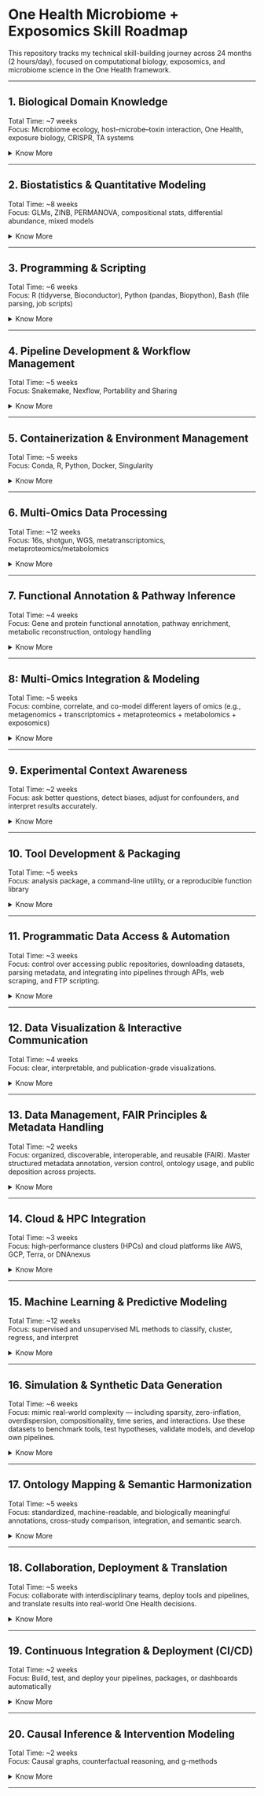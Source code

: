 # One Health Microbiome + Exposomics Skill Roadmap

This repository tracks my technical skill-building journey across 24 months (2 hours/day), focused on computational biology, exposomics, and microbiome science in the One Health framework.

---

## 1. Biological Domain Knowledge

Total Time: ~7 weeks  
Focus: Microbiome ecology, host–microbe–toxin interaction, One Health, exposure biology, CRISPR, TA systems

<details>
<summary>Know More</summary>

### 1.1. Microbiome Ecology

| Sub-Skill                           | Learn To...                                                           | Notes                                             |
| ----------------------------------- | --------------------------------------------------------------------- | ------------------------------------------------- |
| Microbial ecology principles        | Understand diversity, richness, evenness; define core/rare taxa       | Alpha/beta/gamma diversity; richness vs abundance |
| Functional guilds & metabolic roles | Interpret what microbes do (e.g., SCFA production, vitamin synthesis) | Use KEGG/MetaCyc modules to connect pathways      |
| Colonization resistance & dysbiosis | Identify when microbial communities shift toward pathogenic states    | Important for exposome impact assessment          |
| Cross-biome connections             | Compare oral–gut–skin–lung microbiomes                                | One Health relevance in zoonotic exchange         |

### 1.2. Host–Microbe Interactions

| Sub-Skill                      | Learn To...                                                           | Notes                                        |
| ------------------------------ | --------------------------------------------------------------------- | -------------------------------------------- |
| Mucosal immunity               | Understand immune education by commensals                             | Especially IL-10, Tregs, IgA                 |
| Microbe-induced signaling      | Analyze microbial metabolites (e.g., SCFA, bile acids) affecting host | Integration with metabolomics/exposomics     |
| Barrier function               | Understand epithelial integrity, tight junctions, and permeability    | Used in toxicology and inflammation contexts |
| Host gene expression responses | Link microbiome shifts to host transcriptomic changes                 | Required for multi-omics correlation work    |

### 1.3. One health systems thinking

| Sub-Skill                                | Learn To...                                                 | Notes                                                   |
| ---------------------------------------- | ----------------------------------------------------------- | ------------------------------------------------------- |
| Cross-species microbiome transmission    | Track microbial exchange between human–animal–environment   | Zoonoses, AMR transfer, ecological modeling             |
| Reservoirs and environmental persistence | Understand how soil, water, or air act as microbial vectors | Especially relevant for exposure sources                |
| Shared exposure consequences             | Compare how toxins affect different hosts                   | Use same metabolite pathways across hosts               |
| Surveillance and global monitoring       | Explore WHO/FAO/OIE approaches to microbial surveillance    | Helpful for integrative use cases or policy translation |

### 1.4. Exposomics and Environmental Toxicology

| Sub-Skill                        | Learn To...                                                                              | Notes                                                                      |
| -------------------------------- | ---------------------------------------------------------------------------------------- | -------------------------------------------------------------------------- |
| Exposure routes and kinetics     | Inhalation, dermal, oral; ADME principles                                                | Know how chemicals reach microbes and host tissues                         |
| Xenobiotic metabolism            | Identify microbial enzymes (e.g., azoreductase, nitroreductase) that transform chemicals | Impacts metabolomics interpretation                                        |
| Host–microbe–chemical crosstalk  | Recognize interaction effects (e.g., dysbiosis after exposure)                           | Synergistic or antagonistic outcomes matter                                |
| Microbial indicators of exposure | Use taxa as biomarkers of toxin presence                                                 | Differential abundance signatures or functional genes (e.g., efflux pumps) |

### 1.5. CRISPR, Toxin–Antitoxin (TA), and Other Mobile Elements

| Sub-Skill                           | Learn To...                                                     | Notes                                            |
| ----------------------------------- | --------------------------------------------------------------- | ------------------------------------------------ |
| CRISPR-Cas systems                  | Distinguish Class I vs II; identify arrays and cas operons      | Required for Spacerome, viral defense analysis   |
| Toxin–antitoxin systems             | Understand types (I–VI), addiction modules, and stress response | Metatranscriptomics of TA genes                  |
| Mobile genetic elements             | Detect plasmids, phages, ICEs                                   | Important in AMR spread, functional plasticity   |
| Horizontal gene transfer mechanisms | Conjugation, transformation, transduction                       | For exposure-driven evolution/adaptation studies |

### 1.6. Taxonomic, Phylogenetic & Evolutionary Foundations

| Sub-Skill                     | Learn To...                                                  | Notes                                                |
| ----------------------------- | ------------------------------------------------------------ | ---------------------------------------------------- |
| Prokaryotic taxonomy          | Understand NCBI/SILVA/GTDB hierarchies                       | Required for mapping and data standardization        |
| Strain-level diversity        | Differentiate between species, strains, and genotypes        | Applies in MAG analysis, shotgun metagenomics        |
| Phylogenetic inference        | Interpret phylogenies based on marker genes or whole genomes | Used for tree-based analysis, functional predictions |
| Evolution of microbial traits | Understand selective pressures, niche adaptation             | For interpreting functional enrichment results       |

</details>

---

## 2. Biostatistics & Quantitative Modeling

Total Time: ~8 weeks  
Focus: GLMs, ZINB, PERMANOVA, compositional stats, differential abundance, mixed models

<details>
<summary>Know More</summary>

### 2.1. Foundations of Statistical Thinking

| Sub-Skill                   | Learn To...                                                                        | Notes                                                  |
| --------------------------- | ---------------------------------------------------------------------------------- | ------------------------------------------------------ |
| Probability theory          | Interpret distributions, likelihoods, prior beliefs                                | Essential for understanding Bayesian models            |
| Key distributions           | Normal, Poisson, Binomial, Negative Binomial, Zero-Inflated, Dirichlet Multinomial | Needed for microbiome data and overdispersion modeling |
| Estimation & testing        | Perform point estimation, confidence intervals, hypothesis testing                 | Learn frequentist and Bayesian logic                   |
| Multiple testing correction | Apply FDR (Benjamini–Hochberg), Bonferroni, q-value                                | Required in multi-omic differential abundance tests    |

### 2.2. Generalized Linear and Mixed Models

| Sub-Skill                               | Learn To...                                                            | Notes                                                    |
| --------------------------------------- | ---------------------------------------------------------------------- | -------------------------------------------------------- |
| Linear models (LM)                      | Run `lm()` models with continuous outcomes                             | Basis for PCA, PERMANOVA, etc.                           |
| GLMs                                    | Use `glm()` for count/zero-inflated data (log, logit, identity link)   | Use family = `poisson`, `quasipoisson`, `binomial`, `nb` |
| Generalized linear mixed models (GLMMs) | Use `lme4::glmer`, `glmmTMB`, `nlme` to handle nested/repeated designs | For longitudinal exposome or repeated microbiome samples |
| Model diagnostics                       | Residuals, AIC, pseudo-R², overdispersion checks                       | Ensure you're not misinterpreting noise as signal        |

### 2.3. Zero-Inflation, Compositionality & Normalization

| Sub-Skill                 | Learn To...                                                | Notes                                                       |
| ------------------------- | ---------------------------------------------------------- | ----------------------------------------------------------- |
| Compositional data issues | Understand sum-constrained proportions, false correlations | Affects microbiome, metabolomics, exposome data             |
| Transformations           | Apply CLR, ILR, ALR, log+psuedocount, TSS                  | Use `microbiome::transform`, `compositions::clr`            |
| Normalization             | VST, RLE, CSS, GMPR, rarefaction                           | Learn when to use each based on your method                 |
| Zero-inflated modeling    | Choose ZINB, hurdle, or ZIBR based on dropout structure    | Use `glmmTMB`, `zinbwave`, `ZIBR`, `ANCOM-BC` appropriately |

### 2.4. Differential Abundance & Expression Modeling

| Sub-Skill                   | Learn To...                                                   | Notes                                                           |
| --------------------------- | ------------------------------------------------------------- | --------------------------------------------------------------- |
| Classical methods           | Apply t-test, ANOVA, Kruskal–Wallis, Wilcoxon                 | Only for simple comparisons — avoid overuse                     |
| RNA-seq-inspired models     | Use `DESeq2`, `edgeR`, `limma-voom`, `voomWithQualityWeights` | Base for protein, transcript, or taxonomic abundance shifts     |
| Compositional-aware methods | Use `ALDEx2`, `ANCOM-BC`, `MaAsLin2`, `metagenomeSeq`         | Choose based on effect size structure, covariates, and sparsity |
| Model comparison & post-hoc | Compare fit via AIC/BIC; apply post-hoc Tukey or emmeans      | Necessary when doing multi-group comparisons                    |

### 2.5. Multivariate & Ordination Methods

| Sub-Skill                 | Learn To...                                                   | Notes                                                   |
| ------------------------- | ------------------------------------------------------------- | ------------------------------------------------------- |
| PCA / PCoA / NMDS         | Reduce dimensionality and visualize beta-diversity            | Use `vegan::metaMDS`, `ape::pcoa`, `prcomp`             |
| Distance metrics          | Understand Bray-Curtis, Aitchison, Jaccard, Euclidean         | Choice affects ordination structure and interpretation  |
| PERMANOVA & Adonis        | Run `vegan::adonis` for group separation on distance matrices | Used in all microbiome diversity comparisons            |
| Procrustes & Mantel tests | Compare ordination structures across omics                    | Important for integrative exposomics/microbiome studies |

### 2.6. Longitudinal & Hierarchical Modeling

| Sub-Skill                | Learn To...                                                      | Notes                                                |
| ------------------------ | ---------------------------------------------------------------- | ---------------------------------------------------- |
| Repeated measures models | Mixed models (`lmer`, `glmmTMB`, `nlme`) for repeated timepoints | Use for exposome × time, diet interventions, etc.    |
| Time series smoothing    | Use `splines`, `smoothers`, `mgcv::gam` for trend detection      | Needed for exposome drift and adaptation modeling    |
| MaAsLin2, ZIBR, ZINBMM   | Use longitudinal microbiome/exposome-specific tools              | Part of MiNDSET development and interpretation logic |

### 2.7. Bayesian & Simulation-Based Inference

| Sub-Skill                     | Learn To...                                                      | Notes                                                                   |
| ----------------------------- | ---------------------------------------------------------------- | ----------------------------------------------------------------------- |
| Bayesian modeling             | Use `brms`, `rstanarm`, `JAGS`, `Stan`                           | Full uncertainty modeling for complex biological systems                |
| Posterior estimation & priors | Understand credible intervals, shrinkage, regularization         | Required for ZIDM, eBay, and probabilistic exposome inference           |
| Simulated data testing        | Use `simstudy`, `synthpop`, or custom scripts for power analysis | Especially when working with underpowered animal/environmental datasets |

</details>

---

## 3. Programming & Scripting

Total Time: ~6 weeks  
Focus: R (tidyverse, Bioconductor), Python (pandas, Biopython), Bash (file parsing, job scripts)

<details>
<summary>Know More</summary>

### 3.1. R Programming for Statistical and Microbiome Analysis

| Sub-Skill                  | Learn To...                                                                   | Notes                                                |
| -------------------------- | ----------------------------------------------------------------------------- | ---------------------------------------------------- |
| Tidyverse core             | Use `dplyr`, `tidyr`, `ggplot2`, `tibble`, `forcats` for clean pipelines      | Tidy data in, tidy data out                          |
| Bioconductor packages      | Use `phyloseq`, `DESeq2`, `edgeR`, `limma`, `vegan`, `microbiome`             | Essential for omics analysis                         |
| Plotting                   | Make publication-ready plots with `ggplot2`, `patchwork`, `cowplot`, `ggpubr` | Modular, themable, scalable plots                    |
| Data reshaping             | Use `pivot_longer`, `pivot_wider`, `separate`, `unite`                        | Clean metadata or taxonomic tables                   |
| Writing functions          | Wrap routines into reusable, modular functions                                | Critical for scaling code and pipelines              |
| Error handling & debugging | Use `tryCatch`, `message()`, `stop()`                                         | For large-scale batch processing and robust wrappers |
| Literate programming       | Write `RMarkdown`, `Quarto`, `.Rmd` reports                                   | For reproducible reports and notebooks               |

### 3.2. Python for Parsing, Preprocessing & Machine Learning

| Sub-Skill                | Learn To...                                                                    | Notes                                                       |
| ------------------------ | ------------------------------------------------------------------------------ | ----------------------------------------------------------- |
| Data manipulation        | Use `pandas`, `numpy`, `glob`, `os` to wrangle and process files               | Ideal for working with metadata, logs, sequence files       |
| Plotting                 | Use `matplotlib`, `seaborn`, `plotly` for dynamic plots                        | `sns.clustermap` for heatmaps, `plt.subplots` for panels    |
| Machine learning         | Use `scikit-learn` for RF, SVM, XGBoost, pipelines                             | For supervised learning & interpretable ML                  |
| Bioinformatics utilities | Use `BioPython`, `ete3`, `scikit-bio`, `PyPHLAWD`                              | FASTA/FASTQ parsing, phylogeny, alignment                   |
| API access & automation  | Use `requests`, `json`, `xml`, `BeautifulSoup` for scraping or data extraction | Programmatic data retrieval (e.g., SRA, MGnify, BioSamples) |
| Writing clean scripts    | Write `.py` modules, argparse CLI wrappers, logging                            | For building scalable tools and batch jobs                  |

### 3.3. Bash and Command-Line Proficiency

| Sub-Skill                 | Learn To...                                                        | Notes                                                        |
| ------------------------- | ------------------------------------------------------------------ | ------------------------------------------------------------ |
| Navigation & file ops     | Use `cd`, `ls`, `mv`, `cp`, `rm`, `mkdir`, `find`, `xargs`, `tree` | For fast project traversal and data prep                     |
| File parsing              | Use `cut`, `awk`, `sed`, `sort`, `uniq`, `grep`, `head`, `tail`    | For log parsing, sample lists, metadata cleanup              |
| Job scheduling (HPC)      | Use `sbatch`, `qsub`, `squeue`, `sacct`, `#!/bin/bash` headers     | For running batch pipelines on clusters                      |
| Permissions & environment | Use `chmod`, `chown`, `PATH`, `export`, `.bashrc`                  | To avoid execution errors and dependency hell                |
| Writing shell scripts     | Automate routine jobs with `.sh` scripts and parameterized loops   | For reproducible project automation                          |
| Command-line utilities    | Install and use tools like `fastqc`, `multiqc`, `seqkit`, `jq`     | Widely used in pre/post processing for multi-omics workflows |

### 3.4. Inter-language Integration & Reusability

| Sub-Skill                         | Learn To...                                                               | Notes                                                   |
| --------------------------------- | ------------------------------------------------------------------------- | ------------------------------------------------------- |
| Call R from Python (`rpy2`)       | Seamlessly combine ggplot2 with scikit-learn models                       | Advanced, but powerful                                  |
| Call Python from R (`reticulate`) | Use machine learning tools within R pipelines                             | Use inside Quarto/Rmd                                   |
| Modular function writing          | Split analysis into reusable scripts or R/Py functions                    | Better for pipelines & reproducibility                  |
| Logging and messaging             | Use `logging` (Python), `message()` (R), `echo` (Bash) for robust outputs | Helps in debugging large runs                           |
| Config-driven scripts             | Load parameters via `.yaml`, `.json`, or `.toml`                          | Needed for Snakemake, Nextflow, or pipeline integration |

</details>

---

## 4. Pipeline Development & Workflow Management

Total Time: ~5 weeks  
Focus: Snakemake, Nexflow, Portability and Sharing

<details>
<summary>Know More</summary>

### 4.1. Workflow Architecture Fundamentals

| Sub-Skill               | Learn To...                                                | Notes                                                     |
| ----------------------- | ---------------------------------------------------------- | --------------------------------------------------------- |
| DAG thinking            | Design workflows as Directed Acyclic Graphs (DAGs)         | Know how input/output files drive task dependencies       |
| Rule chaining           | Define jobs that depend on outputs from prior rules        | Crucial for reproducible logic                            |
| Inputs, outputs, params | Write pipeline rules with dynamic wildcards and parameters | Know the difference between rule-level and global configs |
| Rule modularity         | Separate reusable rules into modules/snippets              | Encourages reusability across pipelines                   |
| Configuration files     | Use YAML/JSON to parameterize your pipeline                | Keeps code clean and flexible across datasets             |

### 4.2. Snakemake

| Sub-Skill                 | Learn To...                                                        | Notes                                                 |
| ------------------------- | ------------------------------------------------------------------ | ----------------------------------------------------- |
| Rule definition           | Write rules with `input`, `output`, `params`, `shell`, `resources` | Core of Snakemake pipelines                           |
| Wildcards and checkpoints | Handle variable filenames, sample-specific outputs                 | Use `{sample}` or `{group}` patterns                  |
| Config files              | Load sample sheets and params from `.yaml`                         | Essential for dataset-specific runs                   |
| Logging & reports         | Write `log:` blocks and generate workflow reports                  | `snakemake --report` for HTML summaries               |
| Conda/env integration     | Use `conda:` block to manage per-rule environments                 | Promotes reproducibility and avoids version conflicts |
| Cluster execution         | Use `--cluster sbatch` and profile configs                         | Integrates seamlessly with SLURM and SGE              |

### 4.3. Nextflow

| Sub-Skill                        | Learn To...                                              | Notes                                               |
| -------------------------------- | -------------------------------------------------------- | --------------------------------------------------- |
| Processes and channels           | Write processes and connect them via channels            | Nextflow is channel-driven (dataflow paradigm)      |
| Input/output declaration         | Use `from`, `into`, `tuple`, `file()` for channel IO     | More explicit than Snakemake’s rule chaining        |
| Parameterization                 | Use `params.config` and `.nf` config files               | Supports environment switching, AWS profiles, etc.  |
| Docker & Singularity integration | Declare container for each process                       | Enables exact reproducibility and cloud portability |
| DSL2 modular structure           | Use modules, workflows, main.nf for large-scale projects | nf-core compliant structure                         |

### 4.4. Workflow Design Best Practices

| Sub-Skill                     | Learn To...                                                               | Notes                                          |
| ----------------------------- | ------------------------------------------------------------------------- | ---------------------------------------------- |
| Sample sheet integration      | Load `.csv` or `.tsv` sample metadata for looping rules                   | Important for automating per-sample operations |
| Reusability and encapsulation | Split logic into subworkflows or module files                             | Avoids massive monolithic scripts              |
| Dry-run and benchmarking      | Test rules without execution (`--dry-run`, `touch`)                       | Safe pre-run validation                        |
| Resource optimization         | Set `threads`, `memory`, and `runtime` per rule                           | Required for HPC scaling or SLURM efficiency   |
| Error handling and debugging  | Use `--rerun-incomplete`, `--printshellcmds`, and logging                 | For traceability and crash recovery            |
| Output structure              | Keep `results/`, `logs/`, `config/`, `scripts/`, and `workflow/` separate | Makes repos easier to navigate and share       |

### 4.5. Workflow Portability & Sharing

| Sub-Skill                           | Learn To...                                                                    | Notes                                                           |
| ----------------------------------- | ------------------------------------------------------------------------------ | --------------------------------------------------------------- |
| Containerized rules                 | Run pipelines with `--use-conda`, `--use-singularity`, `docker.enabled = true` | For portable pipelines                                          |
| Profiles for different systems      | Create cluster profiles for local, HPC, AWS                                    | Config switching via `--profile hpc` etc.                       |
| Publishing workflows                | Structure repos with `README.md`, `envs/`, `config/`, `workflow/`              | Enables GitHub distribution or nf-core compatibility            |
| Workflow documentation              | Write usage examples, environment setup instructions                           | Critical for collaboration, reproducibility, and reviewer trust |
| Integration with `make` or wrappers | Optional: use `Makefile` to wrap Snakemake or Nextflow commands                | For simplified command-line entry points                        |

</details>

---

## 5. Containerization & Environment Management

Total Time: ~5 weeks  
Focus: Conda, R, Python, Docker, Singularity

<details>
<summary>Know More</summary>

### 5.1. Conda & Environment Management (Cross-language)

| Sub-Skill                      | Learn To...                                                               | Notes                                    |
| ------------------------------ | ------------------------------------------------------------------------- | ---------------------------------------- |
| Creating environments          | Use `conda create -n env_name pkg1 pkg2`, `conda activate`                | Standard across Python/R pipelines       |
| Exporting & sharing            | `conda env export > env.yml`; recreate with `conda env create -f env.yml` | Always version-lock your environments    |
| Environment isolation          | Use different envs for different projects                                 | Prevent dependency conflicts             |
| Bioconda & channels            | Learn how to install tools from `bioconda`, `conda-forge`                 | e.g., `conda install -c bioconda fastqc` |
| Snakemake/Nextflow integration | Use `conda:` block per rule to autoinstall envs                           | Enables reproducibility per-step         |

### 5.2. R Environment Management with renv

| Sub-Skill               | Learn To...                                              | Notes                                        |
| ----------------------- | -------------------------------------------------------- | -------------------------------------------- |
| Project isolation       | Use `renv::init()` to create a local project environment | Tracks all installed packages in `renv.lock` |
| Dependency tracking     | Auto-record versions of every R package                  | Essential for reproducibility in notebooks   |
| Environment restoration | Use `renv::restore()` on a new system to rebuild the env | Like `conda env create`, but for R           |
| GitHub integration      | Commit `renv.lock`, ignore `renv/library`                | Makes repos portable but lightweight         |

### 5.3. Docker (Containers for Everything)

| Sub-Skill                   | Learn To...                                                               | Notes                                 |
| --------------------------- | ------------------------------------------------------------------------- | ------------------------------------- |
| Dockerfile creation         | Write `FROM`, `RUN`, `COPY`, `CMD` layers                                 | Builds a reproducible container image |
| Building and running images | `docker build -t mytool .`, `docker run -v $PWD:/data mytool`             | Mount volumes, pass arguments         |
| Versioned images            | Tag builds with version numbers (`:v1.0`, `:latest`)                      | Use in pipeline configs               |
| Base images                 | Choose wisely: `rocker/rstudio`, `continuumio/miniconda`, `biocontainers` | Ensures reproducibility across builds |
| Entrypoints & CMDs          | Create CLI wrappers using Python, R, or Bash                              | For command-line tool containers      |

### 5.4. Singularity (for HPC & Academic Clusters)

| Sub-Skill                        | Learn To...                                                       | Notes                                    |
| -------------------------------- | ----------------------------------------------------------------- | ---------------------------------------- |
| Running images                   | Use `singularity run mycontainer.sif`                             | Needed when Docker is unavailable on HPC |
| Building containers              | Convert Docker image: `singularity build out.sif docker://ubuntu` | Leverages DockerHub ecosystem            |
| Binding volumes                  | Use `--bind /path:/container/path` for data I/O                   | Required for filesystem access on HPC    |
| Snakemake & Nextflow integration | Use `--use-singularity` or process-level container declaration    | Fully portable pipelines                 |
| Managing versions                | Store `.sif` files with version info                              | Stable and audit-ready for publications  |

### 5.5. Container Registries & Distribution

| Sub-Skill                   | Learn To...                                                                | Notes                                     |
| --------------------------- | -------------------------------------------------------------------------- | ----------------------------------------- |
| DockerHub                   | Push/pull your Docker containers with `docker push`                        | Enables sharing tools publicly            |
| Biocontainers               | Use community-curated tools via `bioconda` or `docker://biocontainers/...` | Saves effort building from scratch        |
| GitHub Container Registry   | Optional: publish private/protected containers with GitHub Actions         | For organizations or controlled workflows |
| Registry tagging & security | Manage tokens, tags, and container metadata                                | Especially when deploying at scale        |

### 5.6. Integrated Environment Strategies

| Strategy                                              | Use Case                                       | Stack                                 |
| ----------------------------------------------------- | ---------------------------------------------- | ------------------------------------- |
| Conda-only                                            | Lightweight, flexible, simple pipelines        | `env.yml`                             |
| Docker + Conda                                        | Portability + dependency control               | Dockerfile + `env.yml`                |
| Singularity + Conda                                   | HPC-compatible reproducibility                 | `.sif` + `env.yml`                    |
| Full stack (Snakemake/Nextflow + Singularity + Conda) | Production-grade, fully reproducible workflows | Multi-config systems with YAML params |

</details>

---

## 6. Multi-Omics Data Processing

Total Time: ~12 weeks  
Focus: 16s, shotgun, WGS, metatranscriptomics, metaproteomics/metabolomics

<details>
<summary>Know More</summary>

### 6.1. Amplicon Sequencing (16S rRNA / ITS)

| Sub-Skill                      | Learn To...                                    | Tools                                            |
| ------------------------------ | ---------------------------------------------- | ------------------------------------------------ |
| Import and demultiplex         | Handle multiplexed read files, barcodes        | QIIME2, cutadapt, fastp                          |
| Denoising                      | Use ASV-level methods for error correction     | DADA2, Deblur                                    |
| Chimera filtering              | Identify and remove artifacts                  | DADA2 built-in, VSEARCH                          |
| Taxonomic classification       | Use reference databases to assign taxonomy     | SILVA, Greengenes, GTDB with Naive Bayes, IDTAXA |
| Phylogenetic tree construction | Align representative sequences and build trees | MAFFT + FastTree                                 |
| Diversity analyses             | Alpha/beta diversity, ordination, PERMANOVA    | QIIME2, phyloseq, vegan                          |

### 6.2. Shotgun Metagenomics

| Sub-Skill                      | Learn To...                               | Tools                              |
| ------------------------------ | ----------------------------------------- | ---------------------------------- |
| Preprocessing                  | QC, trimming, filtering low-quality reads | fastp, TrimGalore, FastQC, MultiQC |
| Host/decontamination filtering | Remove host or contaminant reads          | Bowtie2, BMTagger                  |
| Assembly (optional)            | Reconstruct contigs from reads            | MEGAHIT, SPAdes                    |
| Taxonomic profiling            | Generate species-level profiles           | MetaPhlAn3, Kraken2, Bracken       |
| Functional profiling           | Annotate gene families and pathways       | HUMAnN3 (UniRef90, MetaCyc)        |
| Binning (optional)             | Cluster contigs into MAGs                 | MetaBAT2, CONCOCT, MaxBin2         |

### 6.3. Metatranscriptomics

| Sub-Skill               | Learn To...                                            | Tools                        |
| ----------------------- | ------------------------------------------------------ | ---------------------------- |
| RNA-seq preprocessing   | Trimming, QC, rRNA depletion                           | TrimGalore, SortMeRNA, fastp |
| Mapping/quantification  | Map reads to reference or quantify via pseudoalignment | Salmon, Kallisto, BWA        |
| rRNA vs mRNA separation | Separate regulatory vs coding reads                    | SortMeRNA, custom filters    |
| Normalization           | TPM, RPKM, DESeq2 VST                                  | DESeq2, edgeR, limma-voom    |
| Differential expression | Compare across conditions                              | DESeq2, limma-voom           |
| Gene/pathway annotation | Map to GO, KEGG, eggNOG, MetaCyc                       | eggNOG-mapper, InterProScan  |

### 6.4. Metaproteomics

| Sub-Skill             | Learn To...                                              | Tools                           |
| --------------------- | -------------------------------------------------------- | ------------------------------- |
| Raw data processing   | MS file format conversion (.raw to .mzML)                | MSConvert                       |
| Database search       | Match spectra to UniProt sequences                       | FragPipe, MSFragger             |
| Quantification        | Protein/peptide intensities                              | IonQuant, MaxQuant              |
| Taxonomic assignment  | Peptide-based LCA profiling                              | UniPept, MetaProteomeAnalyzer   |
| Functional annotation | Map to GO, KEGG, EC, MetaCyc                             | eggNOG, InterProScan            |
| Output integration    | Generate peptide → protein → function abundance matrices | Custom R/Python parsing scripts |

### 6.5. Metabolomics / Exposomics

| Sub-Skill              | Learn To...                               | Tools                                                 |
| ---------------------- | ----------------------------------------- | ----------------------------------------------------- |
| Raw data preprocessing | Peak detection, alignment, deconvolution  | XCMS, MZmine                                          |
| Annotation & ID        | Match m/z features to chemical IDs        | GNPS, HMDB, MS-DIAL                                   |
| Normalization          | Log, Pareto, scaling by TIC               | `MetaboAnalystR`, `MSPrep`                            |
| Batch correction       | Combat, LOESS, internal standards         | `sva::ComBat`, `normStats`                            |
| Pathway enrichment     | Map m/z features to pathways              | Mummichog, MetaCyc, KEGG                              |
| Exposure integration   | Link to host response or microbiome shift | Statistical or ML-based integration with omics layers |

### 6.6. Cross-Omics Output Formatting

| Sub-Skill                        | Learn To...                                                     | Format                                            |
| -------------------------------- | --------------------------------------------------------------- | ------------------------------------------------- |
| Unified abundance tables         | Construct sample × feature matrix for taxa/proteins/metabolites | TSV, CSV, biom                                    |
| Metadata linkage                 | Join omics tables with sample-level metadata                    | `left_join`, `merge`, `sample_data()` in phyloseq |
| Feature mapping                  | Map gene/protein/peptide IDs to function, taxonomy              | UniProt ID mapping, eggNOG, InterProScan          |
| Output structuring for pipelines | Write reusable scripts for creating final tables                | R, Python, Snakemake rules                        |

</details>

---

## 7. Functional Annotation & Pathway Inference

Total Time: ~4 weeks  
Focus: Gene and protein functional annotation, pathway enrichment, metabolic reconstruction, ontology handling

<details>
<summary>Know More</summary>

### 7.1. Gene & Protein Functional Annotation

| Sub-Skill                          | Learn To...                                                                       | Tools & Resources                                           |
| ---------------------------------- | --------------------------------------------------------------------------------- | ----------------------------------------------------------- |
| Map genes to orthologous groups    | Assign functional context across species                                          | **eggNOG-mapper**, **OrthoFinder**, **KEGG Orthology (KO)** |
| Assign GO terms (BP, MF, CC)       | Retrieve Gene Ontology Biological Process, Molecular Function, Cellular Component | **InterProScan**, **Blast2GO**, **UniProtKB**, **biomaRt**  |
| EC number annotation               | Assign Enzyme Commission codes to genes/proteins                                  | **eggNOG**, **KAAS**, **UniProt**                           |
| Filter high-confidence annotations | Remove generic or uninformative hits (e.g., “hypothetical protein”)               | Custom R/Python parsing logic                               |
| Functional redundancy analysis     | Quantify whether multiple features map to same function                           | Often important in microbial communities                    |

### 7.2. Pathway Annotation & Enrichment

| Sub-Skill                    | Learn To...                                                                                             | Tools & Resources                                                               |
| ---------------------------- | ------------------------------------------------------------------------------------------------------- | ------------------------------------------------------------------------------- |
| Map functions to pathways    | Connect gene/protein/metabolite IDs to pathways                                                         | **KEGG**, **MetaCyc**, **Reactome**, **GOslim**                                 |
| Functional hierarchy mapping | Annotate multi-level (L1-L4) functions (e.g., metabolism → amino acid metabolism → lysine biosynthesis) | **HUMAnN3**, **eggNOG**, **UniRef90**, **KEGG modules**                         |
| Perform pathway enrichment   | Run Fisher’s exact test or GSEA-like approaches to find enriched functions                              | **clusterProfiler**, **gProfiler2**, **MetaboAnalyst**, **Pathview**, **DAVID** |
| Pathway coverage estimation  | Determine % of pathway covered by your observed genes                                                   | **HUMAnN3**, **MinPath**, **MetaPath**                                          |

### 7.3. Metabolic Reconstruction

| Sub-Skill                                      | Learn To...                                         | Tools & Resources                                        |
| ---------------------------------------------- | --------------------------------------------------- | -------------------------------------------------------- |
| Reconstruct metabolic maps                     | Build draft metabolic models from annotations       | **Pathway Tools**, **CarveMe**, **ModelSEED**, **AGORA** |
| Assign function to taxa (functional potential) | Assess whether taxon X encodes pathway Y            | **Tax4Fun2**, **PICRUSt2**, **HUMAnN3**                  |
| Link environment to function                   | Ask: “What does this community do in this context?” | Critical for exposomics and One Health research          |

### 7.4. Ontology Handling & Term Curation

| Sub-Skill                      | Learn To...                                                                                     | Tools & Resources                                          |
| ------------------------------ | ----------------------------------------------------------------------------------------------- | ---------------------------------------------------------- |
| Standardize terms              | Use controlled vocabularies: GO, KEGG BRITE, MetaCyc                                            | **OntologyLookupService**, **OBO Foundry**, **Ontobee**    |
| Deduplicate IDs                | Merge multiple IDs mapping to the same function                                                 | Use UniProt cross-mapping tables                           |
| Visualize ontology graphs      | Show GO term hierarchies or relationships                                                       | **topGO**, **REVIGO**, **QuickGO**, **ggraph**, **igraph** |
| Custom annotation dictionaries | Create dictionaries of curated functional categories (e.g., “stress response”, “toxin-related”) | R/Python dictionaries, JSON term banks                     |

### 7.5. Output Structuring for Downstream Use

| Sub-Skill                           | Learn To...                                                 | Output Format                                        |
| ----------------------------------- | ----------------------------------------------------------- | ---------------------------------------------------- |
| Build functional abundance matrices | Sample × GO Term / EC / KO matrix                           | Used for DA, enrichment, ordination                  |
| Join taxonomy + function            | Create combined tables for taxon-function interpretation    | e.g., “Bacteroides → LPS biosynthesis”               |
| Store annotations as metadata       | Keep raw feature ID + annotation + abundance in tidy format | For use in MiNDSET, MoMo-MAP, Shiny dashboards, etc. |
| Create interpretable summaries      | Summarize functions by category, module, or subsystem       | Often shown in stacked barplots, pathway heatmaps    |

</details>

---

## 8: Multi-Omics Integration & Modeling

Total Time: ~5 weeks  
Focus: combine, correlate, and co-model different layers of omics (e.g., metagenomics + transcriptomics + metaproteomics + metabolomics + exposomics)

<details>
<summary>Know More</summary>

### 8.1. Pre-Integration Harmonization

| Sub-Skill                       | Learn To...                                               | Tools & Notes                                             |
| ------------------------------- | --------------------------------------------------------- | --------------------------------------------------------- |
| Normalize each omics table      | Apply within-omics normalization (CLR, VST, log2, Pareto) | `DESeq2::vst`, `metagenomeSeq::cumNorm`, `metaboAnalystR` |
| Filter uninformative features   | Remove low-variance or sparse features to avoid noise     | `nearZeroVar()`, `rowVars()`, prevalence filtering        |
| Align sample IDs across tables  | Ensure perfect match across omics layers                  | Use `intersect(colnames(...))`, consistent metadata       |
| Match feature IDs to annotation | Harmonize feature-level info (e.g., gene symbols, KO IDs) | Ensures cross-mapping is valid                            |

### 8.2. Unsupervised Multi-Omics Integration

| Sub-Skill                         | Learn To...                                             | Tools & Methods                                                   |
| --------------------------------- | ------------------------------------------------------- | ----------------------------------------------------------------- |
| Joint dimension reduction         | Use multiblock PCA or sGCCA to extract shared structure | **mixOmics::rGCCA**, **PMA::CCA**, **DIABLO (unsupervised mode)** |
| Cluster samples across omics      | Perform consensus clustering or integrative clustering  | `iClusterPlus`, `MOFA`, `NMF`                                     |
| Co-abundance network construction | Build networks of features that co-vary across omics    | `WGCNA`, `SpiecEasi`, `cooccur`, `CoNet`                          |
| Multitable correlation heatmaps   | Plot cross-omics correlation matrices                   | `mixOmics::plotVar`, `corrplot`, `pheatmap`                       |

### 8.3. Supervised Multi-Omics Integration

| Sub-Skill                           | Learn To...                                                 | Tools & Methods                                             |
| ----------------------------------- | ----------------------------------------------------------- | ----------------------------------------------------------- |
| Predict conditions from multi-omics | Use classifiers trained on multiple omics blocks            | **DIABLO**, **Random Forest**, **SVM**, `caret::train()`    |
| Identify discriminative features    | Detect key multi-omics markers that distinguish groups      | `mixOmics::selectVar()`, VIP scores, SHAP values            |
| Integrate covariates & confounders  | Adjust models for group, timepoint, diet, etc.              | Include as covariates or random effects in model formula    |
| Visualization                       | Plot sample projection, circos plots, or component loadings | `circlize`, `ggplot2`, `mixOmics::plotIndiv()`, `plotVar()` |

### 8.4. Cross-Modal Correlation and Causal Modeling

| Sub-Skill                   | Learn To...                                            | Tools & Methods                                         |
| --------------------------- | ------------------------------------------------------ | ------------------------------------------------------- |
| Feature–feature correlation | Identify associations between genes–metabolites–taxa   | `psych::corr.test()`, `sparcc`, `cclasso`, `HAllA`      |
| Multi-omics networks        | Construct multi-layered bipartite or tripartite graphs | `igraph`, `networkD3`, `ggraph`, `mixOmics::network()`  |
| Time-resolved modeling      | Integrate temporal data across omics layers            | `metalonda`, `MaSigPro`, `MEtime`, `LongitudinalDIABLO` |
| Causal inference (optional) | Use DAGs or Bayesian networks to model causality       | `bnlearn`, `DoWhy`, `SEM`, `gCastle`                    |

### 8.5. Biological Interpretation of Integrated Models

| Sub-Skill                   | Learn To...                                                  | Tools & Outputs                                                         |
| --------------------------- | ------------------------------------------------------------ | ----------------------------------------------------------------------- |
| Map components to biology   | Interpret component loadings as functional or taxonomic axes | Annotate with KEGG/GO info                                              |
| Functional module discovery | Identify multi-omic features converging on same pathway      | e.g., “Gene X, Protein Y, Metabolite Z all part of Lysine biosynthesis” |
| Metadata association        | Relate integrated signatures to exposure, disease, behavior  | Use LMs, GLMMs, or custom modeling                                      |
| Report generation           | Generate reproducible reports from integration results       | `quarto`, `Rmd`, interactive dashboards (`shiny`, `dash`)               |

### 8.6. Integration Frameworks - Must Master

| Framework                | Type                        | Notes                                                              |
| ------------------------ | --------------------------- | ------------------------------------------------------------------ |
| **mixOmics**             | sGCCA, DIABLO, MINT         | Flexible, scalable, supports supervised + unsupervised integration |
| **iClusterPlus**         | Integrative clustering      | Bayesian hierarchical model, good for discovery                    |
| **MOFA/MOFA2**           | Factor analysis             | Very powerful latent space model                                   |
| **WGCNA**                | Co-expression networks      | Can be extended for multi-omics if processed correctly             |
| **HAllA**                | Feature-feature association | Hypothesis-free, correlation discovery                             |
| **metalonda / MaSigPro** | Longitudinal integration    | Time-aware DE modeling                                             |
| **mintR / MINTmixOmics** | Cohort integration          | Multi-batch integration (e.g., different animal/human groups)      |

</details>

---

## 9. Experimental Context Awareness

Total Time: ~2 weeks  
Focus: ask better questions, detect biases, adjust for confounders, and interpret results accurately.

<details>
<summary>Know More</summary>

### 9.1. Microbiome and Multi-Omics Study Design

| Sub-Skill                                          | Learn To...                                                                       | Notes                                               |
| -------------------------------------------------- | --------------------------------------------------------------------------------- | --------------------------------------------------- |
| Understand cross-sectional vs longitudinal designs | Know when repeated measures require paired models                                 | Choose GLMM vs simple ANOVA correctly               |
| Biological vs technical replicates                 | Distinguish what replicates truly capture                                         | Avoid overestimating power or missing batch effects |
| Confounder identification                          | Identify age, diet, medication, sex, cage effect (animals), housing (environment) | Plan to adjust or stratify                          |
| Matching strategies                                | Understand matched-case control, paired samples, or stratified sampling           | Influences the modeling framework                   |
| Sample size calculation                            | Estimate power given variability and expected effect size                         | Use `pwr`, `simr`, or simulation for guidance       |

### 9.2. Sequencing Technology & Protocol Artifacts

| Sub-Skill                                    | Learn To...                                                                  | Notes                                                     |
| -------------------------------------------- | ---------------------------------------------------------------------------- | --------------------------------------------------------- |
| Understand amplicon vs shotgun tradeoffs     | Resolution, cost, amplification bias                                         | 16S gives genus/species, shotgun can give strain/function |
| Biases from extraction kits                  | Know how DNA/RNA/protein extraction method can shape composition             | Choose batch correction accordingly                       |
| Batch effects from library prep or sequencer | Understand when batch correction is necessary                                | Use `Combat`, `removeBatchEffect()`, or random effects    |
| rRNA depletion vs poly-A selection           | Impacts metatranscriptomics — do you have total RNA or eukaryotic mRNA only? | Guides filtering strategy                                 |
| Multi-batch/multi-platform datasets          | Identify issues with mixed Illumina/Nanopore platforms                       | Use `MINT` or batch-aware integration methods             |

### 9.3. Sample Type, Source, and Environmental Matrix

| Sub-Skill                         | Learn To...                                                            | Examples                                                    |
| --------------------------------- | ---------------------------------------------------------------------- | ----------------------------------------------------------- |
| Biological matrix                 | Saliva, plaque, stool, blood, air filters, water, soil                 | Each has unique challenges (e.g., inhibitors, low biomass)  |
| Human vs animal vs environmental  | Understand matrix-specific variation in microbiome + exposome profiles | Needed for One Health-aware modeling                        |
| Invasive vs non-invasive sampling | Know limits of what can be measured                                    | Interpreting host transcriptomics from buccal swabs ≠ blood |
| Storage & transport artifacts     | Freeze-thaw, preservative usage, time-to-processing                    | Introduces noise or biases if unaccounted for               |

### 9.4. Exposure Context and Toxicology Considerations

| Sub-Skill                         | Learn To...                                                                                          | Notes                                                         |
| --------------------------------- | ---------------------------------------------------------------------------------------------------- | ------------------------------------------------------------- |
| Exposure route & dose             | Oral, dermal, inhaled; acute vs chronic                                                              | Needed to model biologically relevant gradients               |
| Chemical classes                  | Know what VOCs, heavy metals, endocrine disruptors, and antibiotics do                               | Guides functional annotation and hypothesis generation        |
| Host–microbe–chemical interaction | Understand tripartite effects: e.g., antibiotics reduce diversity; diet alters xenobiotic metabolism | Can confound or explain findings                              |
| Bioaccumulation & persistence     | Know which chemicals stick around and impact long-term                                               | e.g., PFAS in One Health datasets                             |
| Internal vs external exposome     | External = environment; Internal = host response                                                     | Can be profiled via transcriptomics, metabolomics, proteomics |

### 9.5. Metadata Quality and Annotation Depth

| Sub-Skill                          | Learn To...                                                                                | Examples                                    |
| ---------------------------------- | ------------------------------------------------------------------------------------------ | ------------------------------------------- |
| Identify critical missing metadata | Antibiotic use? Age? Sample collection time?                                               | Lack of metadata = limited interpretability |
| Standardize metadata vocabularies  | Use MIxS, EnvO, UBERON, CHEBI                                                              | Improves interoperability and integration   |
| Assess granularity of metadata     | Is exposure “yes/no” or “ug/m3”? Is diet “vegetarian” or detailed macronutrient breakdown? | Influences modeling choice                  |
| Hierarchical modeling readiness    | Know when samples are nested (e.g., repeated stool samples per subject per cage)           | Required for proper random effects design   |

</details>

---

## 10. Tool Development & Packaging

Total Time: ~5 weeks  
Focus: analysis package, a command-line utility, or a reproducible function library

<details>
<summary>Know More</summary>

### 10.1. R Package Development (CRAN & Bioconductor-Ready)

| Sub-Skill                     | Learn To...                                                  | Tools & Notes                                          |
| ----------------------------- | ------------------------------------------------------------ | ------------------------------------------------------ |
| Initialize package structure  | Use `usethis::create_package()` or RStudio’s devtools wizard | Creates `R/`, `man/`, `DESCRIPTION`, `NAMESPACE`, etc. |
| Write functions with roxygen2 | Document functions with `#'` tags above each function        | Use `devtools::document()` to auto-generate help files |
| Define metadata files         | Fill `DESCRIPTION`, `NAMESPACE`, `README.md`, `LICENSE`      | Include `Imports`, `Suggests`, `Authors@R`, versioning |
| Add vignettes                 | Write long-form examples using `usethis::use_vignette()`     | CRAN and BioC require it                               |
| Unit testing                  | Write `testthat` scripts to verify behavior                  | `usethis::use_testthat()` sets up structure            |
| Package build & install       | Use `devtools::install()`, `check()`, `build()`              | Run `rcmdcheck()` locally or with GitHub Actions       |
| CRAN/BioC submission          | Follow format checks and `BiocCheck()`                       | BioC requires weekly commits during review             |

### 10.2. Python CLI Tool & Package Development

| Sub-Skill                     | Learn To...                                              | Tools & Notes                                                                           |
| ----------------------------- | -------------------------------------------------------- | --------------------------------------------------------------------------------------- |
| Write command-line interfaces | Use `argparse`, `click`, or `typer` for CLI logic        | Modularize main functions                                                               |
| Setup packaging               | Define `setup.py`, `pyproject.toml`, `__init__.py`       | Install via `pip install .`                                                             |
| Create modules & scripts      | Split tools into logical files (`utils.py`, `main.py`)   | Reuse functions across tools                                                            |
| Publish to PyPI               | Register your package with version, license, description | Use `twine upload dist/*`                                                               |
| Unit tests & coverage         | Use `pytest`, `unittest`, `coverage`, `tox`              | Test logic + input/output integrity                                                     |
| Conda packaging               | Write `meta.yaml` for Bioconda                           | Submit pull request to [bioconda-recipes](https://github.com/bioconda/bioconda-recipes) |

### 10.3. Tool Versioning, Distribution, and Releases

| Sub-Skill                | Learn To...                                                  | Tools & Notes                              |
| ------------------------ | ------------------------------------------------------------ | ------------------------------------------ |
| Semantic versioning      | Use `MAJOR.MINOR.PATCH` format (e.g., 1.3.2)                 | `DESCRIPTION`, `setup.py`, Git tags        |
| GitHub releases          | Create release tags with changelog and binaries              | Use `gh release create` or GitHub UI       |
| GitHub Actions for CI/CD | Automate `R CMD check`, `pytest`, `coverage`, release builds | YAML workflows in `.github/workflows`      |
| Binder / Docker deploy   | Wrap tool in Docker and serve with Binder or DockerHub       | Great for interactive tutorials            |
| Documentation sites      | Use `pkgdown` (R) or `Sphinx/MkDocs` (Python)                | Host via GitHub Pages                      |
| Citation files           | Add `CITATION`, Zenodo DOI, and `codemeta.json`              | So your software can be cited like a paper |

### 10.4. Best Practices in Packaging

| Principle                                   | Why It Matters                                                 |
| ------------------------------------------- | -------------------------------------------------------------- |
| Write small, testable functions             | Easier to debug, document, and reuse                           |
| Avoid hardcoded paths and assumptions       | Use `here::here()` (R) or `os.path.abspath(__file__)` (Python) |
| Keep outputs tidy and predictable           | Required for automation in pipelines                           |
| Separate core logic from CLI or UI          | So it can be tested and re-used in other contexts              |
| Document everything                         | Functions, outputs, edge cases, usage examples                 |
| Write CHANGELOGs and ROADMAPs               | Useful for collaborators, users, and reviewers                 |
| Make everything version-controlled and open | GitHub/GitLab is non-negotiable for serious tools              |

</details>

---

## 11. Programmatic Data Access & Automation

Total Time: ~3 weeks  
Focus: control over accessing public repositories, downloading datasets, parsing metadata, and integrating into pipelines through APIs, web scraping, and FTP scripting.

<details>
<summary>Know More</summary>

### 11.1. RESTful APIs for Biological Databases

| Sub-Skill               | Learn To...                                                            | APIs & Tools                                        |
| ----------------------- | ---------------------------------------------------------------------- | --------------------------------------------------- |
| Understand REST APIs    | Use `GET`, `POST`, headers, parameters                                 | Learn to read API docs (JSON inputs/outputs)        |
| Query NCBI E-utilities  | Use `esearch`, `efetch`, `esummary` to retrieve BioSample/SRA metadata | `rentrez`, `biopython`, or direct via `requests`    |
| Fetch MGnify metadata   | Access study/sample/taxon/functional annotations                       | `https://www.ebi.ac.uk/metagenomics/api/`           |
| Access UniProt records  | Retrieve protein sequences, GO terms, taxonomy                         | `https://rest.uniprot.org/`, `biomaRt`, `Biopython` |
| Query GNPS/MetaboLights | Get metabolomics datasets, chemical IDs                                | GNPS REST API, ReDU APIs                            |
| EPA/Exposome datasets   | Use `epa.gov` endpoints, CompTox API                                   | Useful for exposure chemistry and risk data         |

### 11.2. Python + R for Programmatic Access

| Sub-Skill                | Learn To...                                                               | Tools                                                     |
| ------------------------ | ------------------------------------------------------------------------- | --------------------------------------------------------- |
| Use `requests` in Python | Programmatically send GET/POST, parse JSON                                | Perfect for all REST APIs                                 |
| Use `httr` in R          | R wrapper to make web queries                                             | Pairs with `jsonlite::fromJSON()`                         |
| Parse JSON, XML, CSV     | Clean and extract fields from API outputs                                 | `jsonlite`, `xml2`, `pandas.read_json()`, `ElementTree`   |
| Retry logic and timeouts | Handle API failures with graceful retries                                 | Use `tryCatch` (R), `try/except` (Python), `backoff` libs |
| Build downloaders        | Write scripts that download raw FASTQ, metadata, annotation files via API | Modular CLI downloaders for projects                      |

### 11.3. FTP / Aspera / HTTP Direct File Retrieval

| Sub-Skill              | Learn To...                                           | Tools                              |
| ---------------------- | ----------------------------------------------------- | ---------------------------------- |
| Connect to FTP servers | Navigate FTPs from ENA, NCBI, EBI, etc.               | `wget`, `curl`, `lftp`, `ncftp`    |
| Download with `wget`   | Automate large file downloads with wildcards, filters | Use `wget -r -l1 -A ".fna.gz"`     |
| Use Aspera/aspera-cli  | Speed up large file downloads (faster than FTP)       | Used with SRA, EGA, ENA            |
| Directory traversal    | Parse file trees and download only what you need      | Automate data syncs with scripting |

### 11.4. Web Scraping (When APIs Don’t Exist)

| Sub-Skill                           | Learn To...                                                       | Tools                                 |
| ----------------------------------- | ----------------------------------------------------------------- | ------------------------------------- |
| Extract data from HTML tables/pages | Use XPath, CSS selectors, or regex                                | `rvest` (R), `BeautifulSoup` (Python) |
| Simulate form submissions           | Handle POST forms with payloads                                   | `requests.post()`                     |
| Headless browsing                   | Interact with JavaScript-rendered pages                           | `selenium`, `RSelenium`, `playwright` |
| Ethics and etiquette                | Respect `robots.txt`, avoid overloading servers, use `user-agent` | Follow FAIR data principles           |

### 11.5. Batch Query and Data Wrangling Strategies

| Sub-Skill              | Learn To...                                                    | Tools                                  |
| ---------------------- | -------------------------------------------------------------- | -------------------------------------- |
| Batch queries          | Chunk 1000s of queries into multiple calls                     | Use `split()`, rate limiting, sleeps   |
| BioSample ID workflows | Go from assembly → BioSample → metadata → download             | Use `efetch` chains or custom logic    |
| Clean messy metadata   | Deduplicate fields, standardize units, merge tables            | Use `pandas`, `dplyr`, `janitor`       |
| Merge with omics data  | Join programmatically retrieved metadata with abundance tables | Use `left_join`, `merge`, `pd.merge()` |

### 11.6. Automating and Integrating into Pipelines

| Sub-Skill                 | Learn To...                                         | Tools                                     |
| ------------------------- | --------------------------------------------------- | ----------------------------------------- |
| Write CLI downloaders     | Wrap API/FTP scripts into command-line tools        | `argparse`, `optparse`, `click`, `docopt` |
| Cache results             | Store API responses locally to avoid repeated calls | Use `.cache/`, `memoise`, or save JSONs   |
| Logging                   | Log successes/failures/downloads                    | `logging` (Py), `futile.logger` (R)       |
| Use in Snakemake/Nextflow | Integrate metadata fetching into rules or processes | Fully automated input generation          |

</details>

---

## 12. Data Visualization & Interactive Communication

Total Time: ~4 weeks  
Focus: clear, interpretable, and publication-grade visualizations.

<details>
<summary>Know More</summary>

### 12.1. Publication-Quality Static Visualizations

| Sub-Skill                   | Learn To...                                                            | Tools & Notes                                          |
| --------------------------- | ---------------------------------------------------------------------- | ------------------------------------------------------ |
| Grammar of graphics         | Use `ggplot2` in R or `seaborn/matplotlib` in Python for layered plots | Build from `aes()` and `geom_*()` up                   |
| Customize themes and scales | Use `theme()`, `scale_*_manual()`, `facet_wrap()`                      | Create consistent, journal-quality figures             |
| Save with high resolution   | Use `ggsave(filename, dpi = 600)` or `plt.savefig(dpi=600)`            | Always generate vector + raster versions               |
| Combine panels              | Use `patchwork`, `cowplot`, or `matplotlib.gridspec`                   | For composite figures and multi-omics overlays         |
| Add annotations             | Show stats, significance, highlights                                   | `geom_text()`, `annotate()`, or `stat_compare_means()` |

Common plots - must master:

- Heatmaps (with clustering or ordering)
- Volcano plots, MA plots
- PCA, PCoA, NMDS
- Boxplots + jitter/dot
- Time series + spline/loess smoothing
- Correlation matrices
- Network plots (functional or taxon co-occurrence)
- Phylogenetic trees (with metadata overlay)

### 12.2. Interactive Visualizations

| Sub-Skill                         | Learn To...                                            | Tools & Notes                                       |
| --------------------------------- | ------------------------------------------------------ | --------------------------------------------------- |
| Build tooltips and zoomable plots | Use `plotly`, `ggplotly()`, `plotly.express`, `Altair` | Interactive scatter, heatmap, volcano, or PCA plots |
| Highlight dynamic subsets         | Allow filters, sliders, selectors                      | Used in Shiny or Dash                               |
| Animate time or group shifts      | Use `gganimate`, `plotly`, or `dash_core_components`   | For exposomics and longitudinal omics               |
| Render large datasets smoothly    | Use `datatables`, `reactable`, `dash_table.DataTable`  | Supports rapid querying and exploration             |

### 12.3. Phylogenetic & Hierarchical Visualization

| Sub-Skill                   | Learn To...                                                     | Tools                                                |
| --------------------------- | --------------------------------------------------------------- | ---------------------------------------------------- |
| Draw trees with annotations | Use `ggtree`, `iTOL`, `ape`, `ete3`, `phylotree.js`             | Annotate with function, abundance, metadata          |
| Visualize GO/KEGG hierarchy | Show ontology structure with term labels and enrichment results | `REVIGO`, `topGO`, `ggraph`, `graphviz`, `circlize`  |
| Clustered heatmaps          | Combine distance metrics with abundance tables                  | `pheatmap`, `ComplexHeatmap`, `seaborn.clustermap()` |

### 12.4. Network Visualization

| Sub-Skill                      | Learn To...                                                       | Tools                                                   |
| ------------------------------ | ----------------------------------------------------------------- | ------------------------------------------------------- |
| Generate force-directed graphs | Use `igraph`, `ggraph`, `visNetwork`, `networkx`                  | For spacerome, co-abundance, or function-function links |
| Bipartite and tripartite plots | Model taxa–function–exposure or host–microbe–chemical connections | Visualize layered relationships                         |
| Overlay metadata on networks   | Size/color nodes by metadata (abundance, category, etc.)          | Use edge thickness or node fill                         |
| Export for Cytoscape           | Save as `.graphml` or `.gml` for full network annotation          | Cytoscape excels at complex layouts                     |

### 12.5. Dashboarding & Web Applications

| Sub-Skill                    | Learn To...                                        | Tools                                          |
| ---------------------------- | -------------------------------------------------- | ---------------------------------------------- |
| Build dashboards in R        | Use **Shiny**, `shinydashboard`, `DT`, `plotly`    | Deployable on shinyapps.io or internal server  |
| Build dashboards in Python   | Use **Dash**, `dash_core_components`, `dash_table` | Flask-style flexibility                        |
| Modular app design           | Structure app as multiple reactive components      | Required for reusability                       |
| Secure deployment (optional) | Add login, user-level access, persistent data      | `auth0`, `firebase`, or server-based solutions |

### 12.6. Figure Legends, Captions, and Manuscript Context

| Sub-Skill                             | Learn To...                                                                           | Tools                                                 |
| ------------------------------------- | ------------------------------------------------------------------------------------- | ----------------------------------------------------- |
| Write detailed figure captions        | Include: what’s shown, what’s important, how to read it, how significance is computed | Often the most ignored yet essential part of a figure |
| Connect visuals to biological meaning | Move beyond "blue is high, red is low" — interpret patterns in context                | Tell a story, don’t just show a plot                  |
| Version control for figures           | Save different versions during revision                                               | Use suffixes or GitHub to track                       |

</details>

---

## 13. Data Management, FAIR Principles & Metadata Handling

Total Time: ~2 weeks  
Focus: organized, discoverable, interoperable, and reusable (FAIR). Master structured metadata annotation, version control, ontology usage, and public deposition across projects.

<details>
<summary>Know More</summary>

### 13.1. Project Directory Structure & Naming Standards

| Sub-Skill                         | Learn To...                                                            | Notes                                    |
| --------------------------------- | ---------------------------------------------------------------------- | ------------------------------------------------- |
| Modular project structure         | Use `raw/`, `processed/`, `results/`, `scripts/`, `logs/`, `metadata/` | Adopt from `cookiecutter-data-science`, `nf-core` |
| File naming consistency           | Encode sample, date, version, and processing stage                     | e.g., `G1_Caries_TP1_2024_trimmed.fastq.gz`       |
| Use relative paths                | Avoid absolute paths (`/home/user/`) to maximize portability           | Use `here::here()` or `os.path.abspath()`         |
| Organize outputs by analysis step | Keep each pipeline module’s outputs in a defined subdirectory          | Easier to debug, rerun, or review                 |

### 13.2. Metadata Collection, Cleaning, and Curation

| Sub-Skill                       | Learn To...                                                           | Tools                                                        |
| ------------------------------- | --------------------------------------------------------------------- | ------------------------------------------------------------ |
| Design metadata templates       | Include sample ID, timepoint, host species, condition, exposure, etc. | Make these required from collaborators                       |
| Reshape metadata formats        | Convert between wide and long format, ensure tidy structure           | Use `pivot_longer()`, `reshape2`, `melt()`                   |
| Clean missing/invalid data      | Detect blanks, typos, inconsistent units                              | `janitor`, `dplyr::mutate(across())`, `assertthat`, `pandas` |
| Harmonize categorical variables | Standardize case, spelling, and codes                                 | e.g., `Yes` vs `yes` vs `TRUE` vs `1`                        |

### 13.3. Ontology-Aware Annotation & Controlled Vocabularies

| Sub-Skill                            | Learn To...                                                    | Examples                                                              |
| ------------------------------------ | -------------------------------------------------------------- | --------------------------------------------------------------------- |
| Apply domain-specific vocabularies   | Use **MIxS**, **EnvO**, **UBERON**, **CHEBI**, **PO**, **EFO** | For One Health, exposome, and microbiome interoperability             |
| Map metadata terms to ontology IDs   | Link `saliva` → `UBERON:0001836`                               | Enables semantic search and dataset alignment                         |
| Use term validators                  | Use `ontofox`, `obofoundry`, `ols4R`, `ontologyLookupService`  | Check term validity and retrieve labels                               |
| Integrate ontology terms in metadata | Store alongside readable label and source ontology             | e.g., `sample_type = "oral cavity"`, `ontology_id = "UBERON:0001836"` |

### 13.4. FAIR Principles Implementation

| Principle     | Learn To...                                              | Tools & Notes                                          |
| ------------- | -------------------------------------------------------- | ------------------------------------------------------ |
| Findable      | Assign unique, stable identifiers to datasets and files  | Use DOIs via Zenodo, figshare, or OSF                  |
| Accessible    | Store data in trusted public or internal repositories    | SRA, ENA, Zenodo, MG-RAST, MetaboLights                |
| Interoperable | Use standard formats (TSV, JSON, biom) and ontologies    | Avoid Excel files with merged cells, color codes, etc. |
| Reusable      | Provide full metadata, code, documentation, and licenses | CC-BY, MIT, or GPL for open use                        |

### 13.5. Public Repository Submission & Archiving

| Sub-Skill                      | Learn To...                                                      | Platform                                           |
| ------------------------------ | ---------------------------------------------------------------- | -------------------------------------------------- |
| Submit to NCBI SRA or ENA      | Use BioProject → BioSample → Run structure                       | Use `sra-tools`, `ena-upload-cli`, or Webin portal |
| Archive functional annotations | Upload to Zenodo, include README and schema                      | For pathway tables, gene sets, GO mappings         |
| Deposit multi-omics studies    | Use MGnify, GNPS, MetaboLights                                   | Link all layers to BioSample accessions            |
| Reference your data in papers  | Include accession numbers and DOIs in figure legends and methods | This is a reviewer expectation                     |

### 13.6. Reproducibility Tracking & Versioning

| Sub-Skill                | Learn To...                                                       | Tools                                                   |
| ------------------------ | ----------------------------------------------------------------- | ------------------------------------------------------- |
| Track data provenance    | Maintain a data log: where it came from, how it was processed     | Use `CHANGELOG.md`, `data_manifest.csv`, Snakemake DAGs |
| Version datasets         | Snapshot raw + processed data with time/version label             | e.g., `v1.0`, `v1.1-fixed-headers`, `v2.0-annotation`   |
| Integrate with Git       | Track metadata, scripts, configs — avoid tracking raw FASTQ files | Use `.gitignore` for large/binary files                 |
| Create data dictionaries | Document every column in your metadata and output tables          | Describe variable names, units, and allowed values      |

</details>

---

## 14. Cloud & HPC Integration

Total Time: ~3 weeks  
Focus: high-performance clusters (HPCs) and cloud platforms like AWS, GCP, Terra, or DNAnexus

<details>
<summary>Know More</summary>

### High Performance Computing (HPC) Basics

| Sub-Skill                            | Learn To...                                                             | Tools & Concepts                           |
| ------------------------------------ | ----------------------------------------------------------------------- | ------------------------------------------ |
| Navigate login nodes & scratch space | Understand `/home`, `/scratch`, `/work`, `/tmp`                         | Minimize I/O and memory issues             |
| Use job schedulers                   | Submit, monitor, cancel jobs via `sbatch`, `squeue`, `scancel`, `sacct` | SLURM (Argon), PBS, or LSF                 |
| Write SLURM job scripts              | Set `#SBATCH` parameters: time, memory, cpus, output logs               | Automate your Snakemake/Nextflow runs      |
| Allocate resources wisely            | Choose appropriate `--cpus-per-task`, `--mem`, and `--time`             | Prevents wasting or crashing jobs          |
| Debug failed jobs                    | Read `.err` logs, SLURM exit codes, check quota                         | Use `--mail-type=FAIL` to get email alerts |

### 14.2. Run Workflows on HPC

| Sub-Skill                     | Learn To...                                                                 | Tools                                                    |
| ----------------------------- | --------------------------------------------------------------------------- | -------------------------------------------------------- |
| Run Snakemake with SLURM      | Use `--cluster 'sbatch ...' --jobs 50` or use a cluster profile             | Define `cluster.yaml` for rule-specific resource control |
| Run Nextflow on HPC           | Use `-profile slurm` or custom config with `process.executor = 'slurm'`     | Modular config allows full portability                   |
| Use `singularity` on clusters | Replace Docker with `.sif` for containerized tools                          | `--use-singularity` in Snakemake/Nextflow                |
| Cache environments            | Prevent repeated downloads by using `~/.snakemake/conda/` or shared modules | Share across jobs for efficiency                         |

### 14.3. Cloud Platform Essentials

| Sub-Skill                        | Learn To...                                                      | Platforms                                 |
| -------------------------------- | ---------------------------------------------------------------- | ----------------------------------------- |
| Cloud vs HPC tradeoffs           | Understand cost, scalability, persistence, access                | Cloud = on-demand; HPC = fixed queues     |
| Use AWS S3 buckets               | Upload/download files using `aws s3 cp` or `boto3`               | Store reference databases, sample outputs |
| Launch workflows in Terra        | Run WDL-based workflows from Dockstore or FireCloud              | For genomics projects at scale            |
| Use DNAnexus or Seven Bridges    | GUI-based, drag-and-drop interfaces for clinical-grade pipelines | Useful for regulated environments         |
| Use Nextflow Tower               | Monitor Nextflow runs on AWS/GCP with real-time dashboards       | Visualize DAGs, logs, and metrics         |
| Use Google Colab for prototyping | Great for rapid notebooks, but not for big data                  | Useful for teaching or pilot testing      |

### 14.4. Environment Portability Across Platforms

| Sub-Skill                                  | Learn To...                                               | Tools                                                      |
| ------------------------------------------ | --------------------------------------------------------- | ---------------------------------------------------------- |
| Build platform-agnostic workflows          | Always use config files, containers, and modular scripts  | Makes HPC/cloud transitions seamless                       |
| Use Conda and Singularity for environments | Avoid system-wide installs                                | Prevents “works here but not there” issues                 |
| Transfer data securely                     | Use `rsync`, `scp`, `sftp`, or cloud-specific CLIs        | Preserve permissions and timestamps                        |
| Sync large data efficiently                | Use `rclone`, `wget -c`, `aria2c` for resumable downloads | Crucial for multi-TB exposomics or metaproteomics datasets |

### 14.5. Cost and Resource Management

| Sub-Skill                | Learn To...                                        | Notes                                            |
| ------------------------ | -------------------------------------------------- | ------------------------------------------------ |
| Monitor usage            | Use `sacct`, `htop`, `du -sh`, billing dashboards  | Prevent quota violations or surprise cloud bills |
| Spot instance strategies | Use preemptible/spot instances for cheaper runs    | Great for fault-tolerant pipelines               |
| Budget-aware planning    | Estimate compute time × cost × data transfer ahead | Plan ahead for shared or grant-funded platforms  |

</details>

---

## 15. Machine Learning & Predictive Modeling

Total Time: ~12 weeks  
Focus: supervised and unsupervised ML methods to classify, cluster, regress, and interpret

<details>
<summary>Know More</summary>

### 15.1. Foundations of ML for Biologists

| Sub-Skill                       | Learn To...                                                         | Notes                                              |
| ------------------------------- | ------------------------------------------------------------------- | -------------------------------------------------- |
| Understand learning paradigms   | Supervised vs unsupervised, regression vs classification            | Know what to use for what goal                     |
| Cross-validation & resampling   | k-fold CV, stratified CV, leave-one-out, bootstrap                  | Avoid overfitting on sparse high-dimensional data  |
| Train-test splitting            | Use `train_test_split()` (Py) or `caret::createDataPartition()` (R) | Always track random seed and ensure stratification |
| Confusion matrix and ROC curves | Evaluate classification performance                                 | `pROC`, `scikit-learn`, `yardstick`                |

### 15.2. Supervised Learning Models

| Model Type                               | Learn To...                                    | R/Python Tools                                           |
| ---------------------------------------- | ---------------------------------------------- | -------------------------------------------------------- |
| Logistic regression                      | Build baseline interpretable classifiers       | `glm()`, `statsmodels`, `sklearn.linear_model`           |
| Random forest (RF)                       | Handle non-linear, high-dimensional data       | `ranger`, `randomForest`, `sklearn.ensemble`             |
| Support vector machines (SVM)            | Classify in complex feature spaces             | `e1071`, `kernlab`, `sklearn.svm`                        |
| Gradient boosting (XGBoost/LightGBM)     | Boosted decision trees with regularization     | `xgboost`, `lightgbm`, `catboost`                        |
| Penalized regression (LASSO, ElasticNet) | Perform feature selection & shrinkage          | `glmnet`, `sklearn.linear_model`                         |
| Naive Bayes                              | Probabilistic classifier for sparse count data | Good for 16S datasets with compositional transformations |
| Deep learning (optional)                 | Use MLPs, VAEs, CNNs, Transformers             | `keras`, `torch`, `PyTorch`, `scvi-tools` (advanced)     |

### 15.3. Unsupervised Learning & Clustering

| Task                     | Learn To...                                                | Tools                                           |
| ------------------------ | ---------------------------------------------------------- | ----------------------------------------------- |
| Dimensionality reduction | PCA, t-SNE, UMAP, MDS                                      | `prcomp`, `umap-learn`, `Rtsne`, `scikit-learn` |
| Feature clustering       | k-means, hierarchical, DBSCAN                              | `stats::hclust`, `fpc`, `scikit-learn`          |
| Sample clustering        | Discover subtypes of exposure response or microbial states | Useful for phenotype discovery                  |
| Distance metrics         | Use Aitchison, Bray-Curtis, cosine, Jaccard                | Impacts clustering and ordination               |

### 15.4. Model Interpretation & Feature Importance

| Sub-Skill                     | Learn To...                                    | Tools                                             |
| ----------------------------- | ---------------------------------------------- | ------------------------------------------------- |
| Variable importance           | Use permutation-based or impurity-based scores | `varImpPlot()`, `vip`, `sklearn.inspection`       |
| SHAP values                   | Visualize model predictions per feature        | `shap` (Python), `iml` (R)                        |
| LIME                          | Locally interpret model predictions            | `lime` (R/Py)                                     |
| Visualize decision boundaries | For low-dimensional classifiers                | Especially useful for SVM and logistic regression |

### 15.5. Multi-Omics & High-Dimensional Specific Methods

| Sub-Skill             | Learn To...                                               | Tools                                            |
| --------------------- | --------------------------------------------------------- | ------------------------------------------------ |
| Sparse models         | Use sPLS-DA, LASSO, DIABLO for feature selection          | `mixOmics`, `glmnet`, `mlr3`                     |
| Multi-view models     | Use `DIABLO`, `MOFA`, `iClusterPlus`, `mint.block.splsda` | Integrates datasets with distinct feature spaces |
| Ensemble models       | Combine RF + SVM + GLM for robustness                     | `caretEnsemble`, `superlearner`, `mlxtend`       |
| Autoencoders and VAEs | Perform latent space discovery and denoising              | `keras`, `PyTorch`, `scvi-tools`, `DeepBioSim`   |

</details>

---

## 16. Simulation & Synthetic Data Generation

Total Time: ~6 weeks  
Focus: mimic real-world complexity — including sparsity, zero-inflation, overdispersion, compositionality, time series, and interactions. Use these datasets to benchmark tools, test hypotheses, validate models, and develop own pipelines.

<details>
<summary>Know More</summary>

### 16.1. Understand Why Simulation Matters

| Simulation Use Case   | Why It's Critical                                                |
| --------------------- | ---------------------------------------------------------------- |
| Benchmarking methods  | Compare DA tools (DESeq2 vs ALDEx2 vs ANCOM-BC) on known truth   |
| Power estimation      | Determine sample size needed to detect known effect              |
| Stress-testing models | See how ML behaves under noise, dropout, overfitting             |
| Developing new tools  | Create ground-truth datasets to validate your package or method  |
| Training ML pipelines | Create controlled training/test splits when real data is limited |

### 16.2. Simulate Microbiome Data (Counts, Compositional)

| Sub-Skill                             | Learn To...                                                        | Tools                                                     |
| ------------------------------------- | ------------------------------------------------------------------ | --------------------------------------------------------- |
| Simulate zero-inflated count matrices | Use ZINB, DM, hurdle, NB, or log-normal                            | `NBZIMM`, `zinbwave`, `metagenomeSeq::fitZig()`, `simPop` |
| Control sparsity and compositionality | Simulate rare taxa, fixed total reads, or constant sum constraints | Custom R functions, `scMicrobiomeSim`, `phyloseqSim`      |
| Add group effects                     | Simulate DA taxa with known fold change                            | Custom `rnbinom()` loops, `mixturemodels`                 |
| Add batch effects or confounders      | Include nested or crossed effects (e.g., cage, site, diet)         | `lme4`, `simstudy`                                        |
| Simulate longitudinal data            | Use splines, autoregressive error, or custom time series           | `splines`, `metalonda`, `MaSigPro`, `splineTimeR`         |

### 16.3. Simulate Metatranscriptomic, Proteomic, or Functional Data

| Sub-Skill                         | Learn To...                                      | Tools                                                    |
| --------------------------------- | ------------------------------------------------ | -------------------------------------------------------- |
| Generate gene expression matrices | Use realistic fold change, dropout, and noise    | `polyester`, `compcodeR`, `scDesign2`                    |
| Add GO term enrichment effects    | Simulate functional enrichment across conditions | Custom ID mapping + signal injection                     |
| Simulate MS intensities           | Use gamma/normal distributions for peak areas    | `MSstats`, `mssims`, custom `rnorm()`                    |
| Functional pathway simulation     | Simulate taxon–function abundance matrices       | `PICRUSt2` + pathway weighting, synthetic mapping tables |

### 16.4. Simulate Exposure / Chemical Data (Exposomics)

| Sub-Skill                                 | Learn To...                                                     | Tools                                                |
| ----------------------------------------- | --------------------------------------------------------------- | ---------------------------------------------------- |
| Simulate multi-chemical exposure matrices | Create concentration data with realistic co-occurrence patterns | `mvtnorm`, `BayesNetSim`, custom correlation matrix  |
| Add exposure–omics interaction            | Simulate effect of chemical on microbe/gene abundance           | Define `beta` effect sizes manually                  |
| Simulate external vs internal exposome    | Model difference between exposure and host response             | 2-layer simulation strategy                          |
| Add noise, limit of detection effects     | Simulate censored or thresholded data (e.g., LODs)              | `truncnorm`, `survival::Surv()` with censoring flags |

### 16.5. Deep Generative Models (Advanced)

| Model                            | Use For                                            | Tools                                           |
| -------------------------------- | -------------------------------------------------- | ----------------------------------------------- |
| Variational autoencoders (VAE)   | Generate realistic latent features for multi-omics | `keras`, `scvi-tools`, `DeepBioSim` (your tool) |
| GANs or diffusion models         | Simulate realistic sample distributions            | `tensorflow`, `torch`, `diffusers`, `scGen`     |
| Dirichlet-multinomial simulators | Match real microbiome feature distributions        | `dirmult`, `HMP`, `DMsim`                       |
| Time-aware models                | Learn longitudinal or autoregressive dynamics      | `RecurrentVAEs`, `GaussianProcesses`, `LongVAE` |

### 16.6. Evaluate Simulated Data Fidelity

| Sub-Skill                          | Learn To...                                                     | Tools                                                |
| ---------------------------------- | --------------------------------------------------------------- | ---------------------------------------------------- |
| Compare distributions to real data | Use KS test, Aitchison distances, correlation                   | `ks.test`, `compositions`, `vegan::vegdist()`        |
| Check diversity indices            | Simulated alpha/beta diversity should resemble empirical values | `phyloseq`, `microbiome::alpha()`                    |
| Visualize structure                | Use PCA, t-SNE, heatmaps to confirm signal and separability     | `prcomp`, `Rtsne`, `pheatmap`                        |
| Annotate ground truth              | Store true class labels, fold changes, and noise levels         | So benchmarking has measurable accuracy (TP/FP/etc.) |

</details>

---

## 17. Ontology Mapping & Semantic Harmonization

Total Time: ~5 weeks  
Focus: standardized, machine-readable, and biologically meaningful annotations, cross-study comparison, integration, and semantic search.

<details>
<summary>Know More</summary>

### 17.1. Understand Ontology Basics

| Sub-Skill                                     | Learn To...                                                      | Concepts                                                            |
| --------------------------------------------- | ---------------------------------------------------------------- | ------------------------------------------------------------------- |
| What is an ontology?                          | Understand terms, relationships (is\_a, part\_of), and hierarchy | Ontologies = structured knowledge graphs                            |
| Difference between vocabularies vs ontologies | Vocab = flat terms. Ontology = terms + relationships + context   | Ontologies have parents, children, synonyms                         |
| Components                                    | Understand IDs, labels, synonyms, definitions, namespaces        | e.g., `UBERON:0001836`, "saliva", "oral fluid", `is_a` "body fluid" |

### 17.2. Key Ontologies in Microbiome + Exposomics + One Health

| Domain                  | Ontologies                                                                        |
| ----------------------- | --------------------------------------------------------------------------------- |
| Sample type / tissue    | **UBERON** (anatomy), **FMA**, **BTO**                                            |
| Environmental context   | **EnvO** (Environmental Ontology), **ENVO-lite**                                  |
| Experimental metadata   | **EFO** (Experimental Factor Ontology), **OBI**                                   |
| Host species & taxonomy | **NCBITaxon**, **VTO** (vertebrate), **ITIS**                                     |
| Chemicals & exposures   | **CHEBI** (chemicals), **ExO** (Exposome Ontology), **CompTox**, **MeSH D-terms** |
| Microbial function      | **GO**, **KEGG BRITE**, **MetaCyc**, **Reactome**                                 |
| Disease associations    | **MONDO**, **DOID**, **HPO**                                                      |
| Microbiome metadata     | **MIxS**, **BioSamples**, **MGnify Terms**                                        |

### 17.3. Map and Validate Ontology Terms in Your Metadata

| Sub-Skill                       | Learn To...                                                          | Tools                                                         |
| ------------------------------- | -------------------------------------------------------------------- | ------------------------------------------------------------- |
| Look up ontology terms          | Search using label, synonym, ID, or definition                       | **OLS (Ontology Lookup Service)**, **Ontobee**, **BioPortal** |
| Assign term IDs                 | Link `"oral cavity"` → `UBERON:0000167`, `"feces"` → `ENVO:02000057` | Store both label + ID in metadata                             |
| Validate terms programmatically | Use OLS4R (R), `ols-client` (Python), or REST APIs                   | Automate annotation pipelines                                 |
| Match terms via synonyms        | Handle common non-standard entries (e.g., "stool", "poop" → "feces") | Use fuzzy match, `stringdist`, `agrep`                        |
| Handle multiple ontologies      | Use preferred hierarchy or cross-map (`EFO → MeSH`)                  | BioPortal xrefs or OBO cross-references                       |

### 17.4. Ontology Integration in Pipelines and Outputs

| Sub-Skill                            | Learn To...                                                   | Use Cases                                            |
| ------------------------------------ | ------------------------------------------------------------- | ---------------------------------------------------- |
| Store ontology metadata with outputs | Save alongside feature tables (e.g., GO term name, ID, level) | So your DA results carry functional context          |
| Include in phylogenies/networks      | Overlay node info with term-based categories                  | e.g., color samples by `ENVO` biome                  |
| Annotate sample sheets               | Add `ontology_term_id`, `ontology_label`, `source_ontology`   | MIxS-compliant metadata structure                    |
| Enable semantic querying             | Query: "find samples with air biome AND lung tissue"          | Powered by ontology annotations in database backends |

### 17.5. Semantic Harmonization Across Studies

| Sub-Skill                            | Learn To...                                                 | Tools & Concepts                         |
| ------------------------------------ | ----------------------------------------------------------- | ---------------------------------------- |
| Align metadata from multiple sources | Map “oral swab” (study A) and “saliva” (study B) → UBERON   | Enables clean cross-cohort meta-analysis |
| Collapse terms by parent category    | e.g., group all "aquatic biome" terms under `ENVO:00002030` | Use ontology hierarchy traversal         |
| Map multiple ontologies together     | CHEBI → KEGG → MetaCyc → GO                                 | Build layered functional insight         |
| Harmonize chemical metadata          | Match synonyms, IDs, InChIs, SMILES, and classes            | Use CompTox Dashboard or PubChem API     |

</details>

---

## 18. Collaboration, Deployment & Translation

Total Time: ~5 weeks  
Focus: collaborate with interdisciplinary teams, deploy tools and pipelines, and translate results into real-world One Health decisions.

<details>
<summary>Know More</summary>

### 18.1. Collaborative Practices in Multi-Team Projects

| Sub-Skill                                                      | Learn To...                                                  | Tools & Practices                                        |
| -------------------------------------------------------------- | ------------------------------------------------------------ | -------------------------------------------------------- |
| Work with biologists, clinicians, and environmental scientists | Speak each group’s language; clarify data assumptions        | Use integrative metadata templates and shared glossaries |
| Use Git collaboratively                                        | Branching, forking, pull requests, merge conflicts           | GitHub issues, `CONTRIBUTING.md`, project boards         |
| Maintain collaborative pipelines                               | Keep YAML configs and environment files modular and editable | Use `config.yaml`, `params.json`, or `.env` files        |
| Create shared cloud workspaces                                 | Terra, DNAnexus, Google Drive or AWS S3 with IAM             | Permissions, reproducible notebooks, synced outputs      |
| Co-author manuscripts efficiently                              | Use Overleaf (LaTeX) or Quarto with GitHub sync              | Avoid version conflicts, enable tracked edits            |

### 18.2. Deploy Tools, Pipelines, or Dashboards

| Sub-Skill                              | Learn To...                                                         | Tools                                           |
| -------------------------------------- | ------------------------------------------------------------------- | ----------------------------------------------- |
| Package your pipeline for others       | Use `snakemake --containerize`, `conda-lock`, or Docker             | Push to GitHub + Zenodo/DOI                     |
| Make R/Python packages installable     | `devtools`, `usethis`, `reticulate`, `setup.py`, `pip install -e .` | Make docs with `pkgdown`, `quarto`, `sphinx`    |
| Build web dashboards for non-coders    | Use `Shiny`, `Dash`, `Streamlit`, `Observable`                      | Deploy on shinyapps.io, Hugging Face, or Heroku |
| Host static documentation or tutorials | Use GitHub Pages, Netlify, or ReadTheDocs                           | Good for protocols, wikis, or project portals   |

### 18.3. Communicate Results to Diverse Stakeholders

| Sub-Skill                                         | Learn To...                                                      | Channels                                           |
| ------------------------------------------------- | ---------------------------------------------------------------- | -------------------------------------------------- |
| Build science communication artifacts             | Visual abstracts, explainer diagrams, blog posts                 | Canva, BioRender, Quarto blogs                     |
| Tailor data summaries for non-academics           | Summarize findings for farmers, veterinarians, or policy leaders | Use interpretable plots, glossaries, key messages  |
| Present findings to stakeholders                  | Short slide decks, executive summaries, clear visuals            | Avoid jargon, emphasize impact                     |
| Translate results into actionable recommendations | Link findings to surveillance, prevention, or regulation         | Highlight risk levels, trends, early warning signs |

### 18.4. Enable Translation in One Health Contexts

| Domain                   | Translational Strategy                                                              | Notes                                        |
| ------------------------ | ----------------------------------------------------------------------------------- | -------------------------------------------- |
| Human health             | Anticipate how exposome–microbiome interactions inform early diagnostics, therapy   | Personalized recommendations                 |
| Animal health            | Use microbiome insights to improve feed, reduce antibiotic usage, prevent outbreaks | Livestock & zoonotic pathogen surveillance   |
| Environmental monitoring | Track microbial biomarkers of pollution, water safety, AMR hotspots                 | Early detection and bioremediation triggers  |
| Policy & public health   | Use FAIR pipelines to support reproducible decision-making                          | Interact with NGOs, agencies (EPA, WHO, FAO) |

### 18.5. Build a Deployable, FAIR-Compliant Portfolio

| Sub-Skill                            | Learn To...                                                | Tools                                        |
| ------------------------------------ | ---------------------------------------------------------- | -------------------------------------------- |
| Assign persistent identifiers (DOIs) | Use Zenodo, Figshare, OSF                                  | Link to GitHub releases                      |
| Create full project documentation    | README, LICENSE, environment.yml, inputs/outputs           | Mimic professional repositories              |
| Publish metadata and data openly     | Submit to MGnify, SRA, BioSamples, GNPS, PANGEA            | Respect privacy/ethics for human data        |
| Track provenance & reproducibility   | Ensure workflow + code + data are re-runnable from scratch | Use containerized + version-controlled setup |

</details>

---

## 19. Continuous Integration & Deployment (CI/CD)

Total Time: ~2 weeks  
Focus: Build, test, and deploy your pipelines, packages, or dashboards automatically

<details>
<summary>Know More</summary>

### 19.1. CI/CD Core Concepts

| Sub-Skill                         | Learn To...                           | Tools                                            |
| --------------------------------- | ------------------------------------- | ------------------------------------------------ |
| Set up automated workflows        | Trigger on push, pull requests, tags  | GitHub Actions, CircleCI                         |
| Run package tests automatically   | Validate builds for R/Python packages | `rcmdcheck`, `testthat`, `pytest`, `lintr`       |
| Auto-build and deploy docs        | Publish Quarto sites, pkgdown docs    | GitHub Pages, Netlify, `quarto publish`          |
| Build & test containers           | Validate Docker/Singularity builds    | `docker build`, `snakemake --use-singularity`    |
| Integration testing for pipelines | Use test configs and data             | `nf-test` (Nextflow), mini datasets in Snakemake |
| Send automated reports            | Notify team or yourself on pass/fail  | Slack, email, or GitHub issue comments           |

</details>

---

## 20. Causal Inference & Intervention Modeling

Total Time: ~2 weeks  
Focus: Causal graphs, counterfactual reasoning, and g-methods

<details>
<summary>Know More</summary>

### 20.1. Foundations of Causal Thinking

| Sub-Skill                                      | Learn To...                                    | Tools                                               |
| ---------------------------------------------- | ---------------------------------------------- | --------------------------------------------------- |
| Construct and interpret DAGs                   | Identify confounding, mediation, collider bias | `ggdag`, `dagitty`, `bnlearn`                       |
| Identify causal paths vs. spurious paths       | Understand d-separation, backdoor criterion    | DAG-based reasoning                                 |
| Design observational studies to emulate trials | Causal diagrams, synthetic control             | Structural assumptions, inverse probability weights |

### 20.2. Applied Causal Modeling

| Sub-Skill                           | Learn To...                                                     | Tools                                           |
| ----------------------------------- | --------------------------------------------------------------- | ----------------------------------------------- |
| Estimate causal effects             | Average Treatment Effect (ATE), mediation                       | `mediation`, `MatchIt`, `DoWhy`, `causalimpact` |
| Handle time-varying exposures       | MSMs, g-methods                                                 | `ipw`, `gfoRmula`                               |
| Causal discovery                    | Learn DAGs from omics data                                      | PC algorithm, NOTEARS, `pycausal`, `bnlearn`    |
| Integrate into exposomics workflows | Model how environmental exposures affect disease via microbiome | Mediation analysis with multi-omics inputs      |

</details>

---